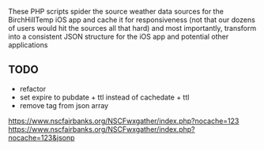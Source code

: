 These PHP scripts spider the source weather data sources for the BirchHillTemp iOS app and cache it for responsiveness (not that our dozens of users would hit the sources all that hard) and most importantly, transform into a consistent JSON structure for the iOS app and potential other applications

## TODO
- refactor
- set expire to pubdate + ttl instead of cachedate + ttl
- remove tag from json array



https://www.nscfairbanks.org/NSCFwxgather/index.php?nocache=123
https://www.nscfairbanks.org/NSCFwxgather/index.php?nocache=123&jsonp

